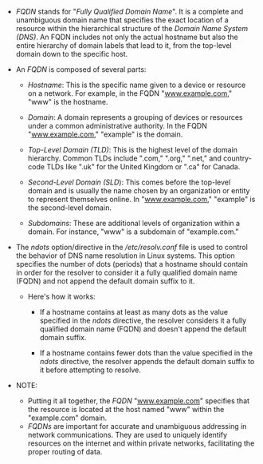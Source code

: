 - *FQDN* stands for "_*Fully Qualified Domain Name*_".
  It is a complete and unambiguous domain name that specifies the exact location of a resource within the hierarchical structure of the _Domain Name System (DNS)_.
  An FQDN includes not only the actual hostname but also the entire hierarchy of domain labels that lead to it, from the top-level domain down to the specific host.

- An *FQDN* is composed of several parts:

  - _Hostname_: This is the specific name given to a device or resource on a network. For example, in the FQDN "www.example.com," "www" is the hostname.

  - _Domain_: A domain represents a grouping of devices or resources under a common administrative authority. In the FQDN "www.example.com," "example" is the domain.

  - _Top-Level Domain (TLD)_: This is the highest level of the domain hierarchy. Common TLDs include ".com," ".org," ".net," and country-code TLDs like ".uk" for the United Kingdom or ".ca" for Canada.

  - _Second-Level Domain (SLD_): This comes before the top-level domain and is usually the name chosen by an organization or entity to represent themselves online. In "www.example.com," "example" is the second-level domain.

  - _Subdomains_: These are additional levels of organization within a domain. For instance, "www" is a subdomain of "example.com."

- The *ndots* option/directive in the _/etc/resolv.conf_ file is used to control the behavior of DNS name resolution in Linux systems.
  This option specifies the number of dots (periods) that a hostname should contain in order for the resolver to consider it a fully qualified domain name (FQDN) and not append the default domain suffix to it.

  - Here's how it works:

    - If a hostname contains at least as many dots as the value specified in the *ndots* directive, the resolver considers it a fully qualified domain name (FQDN) and doesn't append the default domain suffix.

    - If a hostname contains fewer dots than the value specified in the *ndots* directive, the resolver appends the default domain suffix to it before attempting to resolve.

- NOTE:
  - Putting it all together, the *FQDN* "www.example.com" specifies that the resource is located at the host named "www" within the "example.com" domain.
  - *FQDNs* are important for accurate and unambiguous addressing in network communications. They are used to uniquely identify resources on the internet and within private networks, facilitating the proper routing of data.